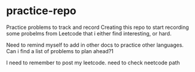 # practice-repo
Practice problems to track and record
Creating this repo to start recording some probelms from Leetcode that i either find interesting, or hard.

Need to remind myself to add in other docs to practice other languages.
Can i find a list of problems to plan ahead?1


I need to remember to post my leetcode.
need to check neetcode path

